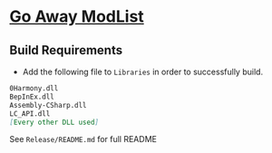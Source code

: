 # [Go Away ModList](https://thunderstore.io/c/lethal-company/p/poogle/GoAwayModList/)

## Build Requirements

- Add the following file to `Libraries` in order to successfully build.

```markdown
0Harmony.dll
BepInEx.dll
Assembly-CSharp.dll
LC_API.dll
[Every other DLL used]
```

See `Release/README.md` for full README
